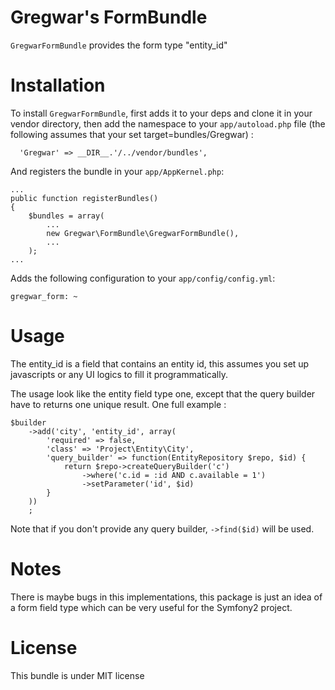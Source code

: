Gregwar's FormBundle
=====================

`GregwarFormBundle` provides the form type "entity_id"

Installation
============

To install `GregwarFormBundle`, first adds it to your deps and clone it in your
vendor directory, then add the namespace to your `app/autoload.php` file (the 
following assumes that your set target=bundles/Gregwar) :

      'Gregwar' => __DIR__.'/../vendor/bundles',

And registers the bundle in your `app/AppKernel.php`:

    ...
    public function registerBundles()
    {
        $bundles = array(
            ...
            new Gregwar\FormBundle\GregwarFormBundle(),
            ...
        );
    ...

Adds the following configuration to your `app/config/config.yml`:

    gregwar_form: ~

Usage
=====

The entity_id is a field that contains an entity id, this assumes you set up
javascripts or any UI logics to fill it programmatically.

The usage look like the entity field type one, except that the query builder have
to returns one unique result. One full example :

    $builder
        ->add('city', 'entity_id', array(
            'required' => false,
            'class' => 'Project\Entity\City',
            'query_builder' => function(EntityRepository $repo, $id) {
                return $repo->createQueryBuilder('c')
                    ->where('c.id = :id AND c.available = 1')
                    ->setParameter('id', $id)
            }
        ))
        ;

Note that if you don't provide any query builder, `->find($id)` will be used.

Notes
=====

There is maybe bugs in this implementations, this package is just an idea of a form
field type which can be very useful for the Symfony2 project.

License
=======

This bundle is under MIT license
